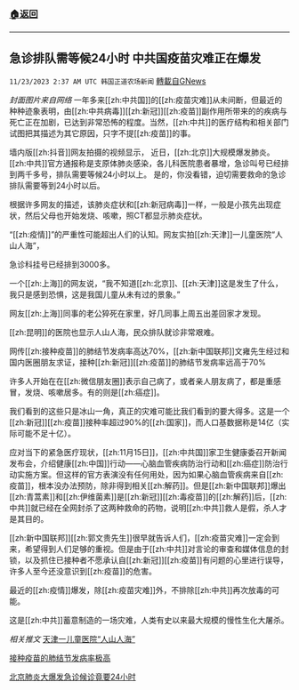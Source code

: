 ###  [:house:返回](README.md)
---


## 急诊排队需等候24小时 中共国疫苗灾难正在爆发
`11/23/2023 2:37 AM UTC 韩国正道农场新闻` [轉載自GNews](https://gnews.org/articles/2006374)

*封面图片来自网络*
一年多来[[zh:中共国]]的[[zh:疫苗灾难]]从未间断，但最近的种种迹象表明，由[[zh:中共病毒]][[zh:新冠]][[zh:疫苗]]副作用所带来的的疾病与死亡正在加剧，已达到非常恐怖的程度。当然，[[zh:中共]]的医疗结构和相关部门试图把其描述为其它原因，只字不提[[zh:疫苗]]的事。

墙内版[[zh:抖音]]网友拍摄的视频显示， 近日，[[zh:北京]]大规模爆发肺炎。[[zh:中共]]官方通报称是支原体肺炎感染，各儿科医院患者暴增，急诊叫号已经排到两千多号，排队需要等候24小时以上。 是的，你没看错，迫切需要救命的急诊排队需要等到24小时以后。

根据许多网友的描述，该肺炎症状和[[zh:新冠病毒]]一样，一般是小孩先出现症状，然后父母也开始发烧、咳嗽，照CT都显示肺炎症状。

“[[zh:疫情]]”的严重性可能超出人们的认知。网友实拍[[zh:天津]]一儿童医院“人山人海”，

急诊科挂号已经排到3000多。

一个[[zh:上海]]的网友说，“我不知道[[zh:北京]]、[[zh:天津]]这是发生了什么，我只是感到恐惧，这是我国儿童从未有过的景象。”

网友[[zh:上海]]同事的老公猝死在家里，好几同事上周五出差回家才发现。

[[zh:昆明]]的医院也显示人山人海，民众排队就诊非常艰难。

网传[[zh:接种疫苗]]的肺结节发病率高达70%，[[zh:新中国联邦]]文雍先生经过和国内医圈朋友求证，接种[[zh:新冠]][[zh:疫苗]]的肺结节发病率远高于70%

许多人开始在在[[zh:微信朋友圈]]表示自己病了，或者亲人朋友病了，都是重感冒，发烧、咳嗽居多。有的则是[[zh:癌症]]。

我们看到的这些只是冰山一角，真正的灾难可能比我们看到的要大得多。这是一个[[zh:新冠]][[zh:疫苗]]接种率超过90%的[[zh:国家]]，而人口基数据称是14亿（实际可能不足十亿）。

应对当下的紧急医疗现状，[[zh:11月15日]]，[[zh:中共国]]家卫生健康委召开新闻发布会，介绍健康[[zh:中国]]行动——心脑血管疾病防治行动和[[zh:癌症]]防治行动实施方案。但这样的官方表演没有任何用处，因为如果心脑血管疾病来自[[zh:疫苗]]，根本没办法预防，除非得到相关[[zh:解药]]。但是[[zh:新中国联邦]]爆出[[zh:青蒿素]]和[[zh:伊维菌素]]是[[zh:新冠]][[zh:毒疫苗]]的[[zh:解药]]后，[[zh:中共]]就已经在全网封杀了这两种救命的药物，说明[[zh:中共]]救人是假，杀人才是其目的。

[[zh:新中国联邦]][[zh:郭文贵先生]]很早就告诉人们，[[zh:疫苗灾难]]一定会到来，希望得到人们足够的重视。但是由于[[zh:中共]]对言论的审查和媒体信息的封锁，以及抓住已接种者不愿承认自[[zh:新冠]][[zh:疫苗]]有问题的心里进行误导，许多人至今还没意识到[[zh:疫苗]]的危害。

最近的[[zh:疫情]]爆发，除[[zh:疫苗灾难]]外，不排除[[zh:中共]]再次放毒的可能。

这是[[zh:中共]]蓄意制造的一场灾难，人类有史以来最大规模的慢性生化大屠杀。

*相关推文*
[天津一儿童医院“人山人海”](https://x.com/o1xns/status/1727157992691560487?s=46&t=-7USnbrPpGdm74UWrqO6pQ)

[接种疫苗的肺结节发病率极高](https://x.com/huang3feng/status/1727276447130329430?s=46&t=-7USnbrPpGdm74UWrqO6pQ)

[北京肺炎大爆发急诊候诊竟要24小时](https://x.com/wenbei2022/status/1727237622232440865?s=46&t=-7USnbrPpGdm74UWrqO6pQ)


